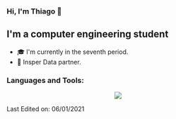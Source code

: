 ### Hi, I'm Thiago 👋

<!--
**chiphuyen/chiphuyen** is a ✨ _special_ ✨ repository because its `README.md` (this file) appears on your GitHub profile.
-->

## I'm a computer engineering student

- 🎓 I'm currently in the seventh period.
- 📝 Insper Data partner.

<h3 align="left">Languages and Tools:</h3>
<p align="center">
  <a href="https://skillicons.dev">
    <img src="https://skillicons.dev/icons?i=py,react,js,html,css,c,c++,django,docker,eclipse,fastapi,flask,git,java,linux,mysql,nodejs,openstack,regex,tensorflow,aws" />
  </a>
</p>


Last Edited on: 06/01/2021
